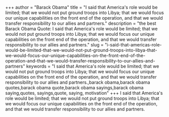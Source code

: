 +++
author = "Barack Obama"
title = "I said that America's role would be limited; that we would not put ground troops into Libya; that we would focus our unique capabilities on the front end of the operation, and that we would transfer responsibility to our allies and partners."
description = "the best Barack Obama Quote: I said that America's role would be limited; that we would not put ground troops into Libya; that we would focus our unique capabilities on the front end of the operation, and that we would transfer responsibility to our allies and partners."
slug = "i-said-that-americas-role-would-be-limited-that-we-would-not-put-ground-troops-into-libya-that-we-would-focus-our-unique-capabilities-on-the-front-end-of-the-operation-and-that-we-would-transfer-responsibility-to-our-allies-and-partners"
keywords = "I said that America's role would be limited; that we would not put ground troops into Libya; that we would focus our unique capabilities on the front end of the operation, and that we would transfer responsibility to our allies and partners.,barack obama,barack obama quotes,barack obama quote,barack obama sayings,barack obama saying,quotes, sayings,quote, saying, motivation"
+++
I said that America's role would be limited; that we would not put ground troops into Libya; that we would focus our unique capabilities on the front end of the operation, and that we would transfer responsibility to our allies and partners.
